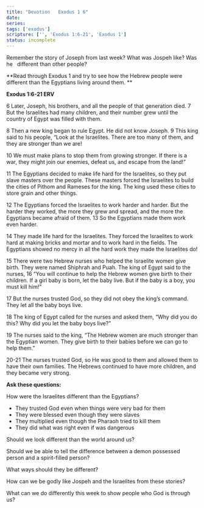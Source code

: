```yaml
---
title: "Devotion   Exodus 1 6"
date: 
series: 
tags: ['exodus']
scripture: ['', 'Exodus 1:6-21', 'Exodus 1']
status: incomplete
---
```


Remember the story of Joseph from last week? What was Jospeh like? Was he   different than other people?

**Read through Exodus 1 and try to see how the Hebrew people were different than the Egyptians living around them. **

**Exodus 1:6-21 ERV**

6 Later, Joseph, his brothers, and all the people of that generation died. 7 But the Israelites had many children, and their number grew until the country of Egypt was filled with them.

8 Then a new king began to rule Egypt. He did not know Joseph. 9 This king said to his people, “Look at the Israelites. There are too many of them, and they are stronger than we are!

10 We must make plans to stop them from growing stronger. If there is a war, they might join our enemies, defeat us, and escape from the land!”

11 The Egyptians decided to make life hard for the Israelites, so they put slave masters over the people. These masters forced the Israelites to build the cities of Pithom and Rameses for the king. The king used these cities to store grain and other things.

12 The Egyptians forced the Israelites to work harder and harder. But the harder they worked, the more they grew and spread, and the more the Egyptians became afraid of them. 13 So the Egyptians made them work even harder.

14 They made life hard for the Israelites. They forced the Israelites to work hard at making bricks and mortar and to work hard in the fields. The Egyptians showed no mercy in all the hard work they made the Israelites do!

15 There were two Hebrew nurses who helped the Israelite women give birth. They were named Shiphrah and Puah. The king of Egypt said to the nurses, 16 “You will continue to help the Hebrew women give birth to their children. If a girl baby is born, let the baby live. But if the baby is a boy, you must kill him!”

17 But the nurses trusted God, so they did not obey the king’s command. They let all the baby boys live.

18 The king of Egypt called for the nurses and asked them, “Why did you do this? Why did you let the baby boys live?”

19 The nurses said to the king, “The Hebrew women are much stronger than the Egyptian women. They give birth to their babies before we can go to help them.”

20-21 The nurses trusted God, so He was good to them and allowed them to have their own families. The Hebrews continued to have more children, and they became very strong.

**Ask these questions:**

How were the Israelites different than the Egyptians?

- They trusted God even when things were very bad for them
- They were blessed even though they were slaves
- They multiplied even though the Pharaoh tried to kill them
- They did what was right even if was dangerous

Should we look different than the world around us?

Should we be able to tell the difference between a demon possessed person and a spirit-filled person?

What ways should they be different?

How can we be godly like Jospeh and the Israelites from these stories?

What can we do differently this week to show people who God is through us?